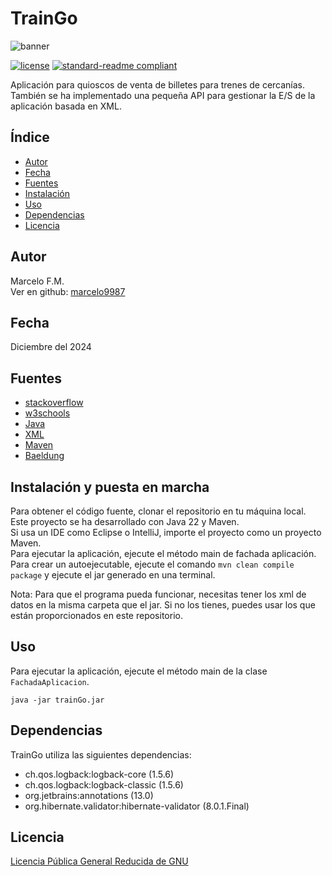 # TrainGo

![banner]()

[![license](https://img.shields.io/github/license/marcelo9987/ProyectoProgramacionAvanzada.svg)](LICENSE)
[![standard-readme compliant](https://img.shields.io/badge/readme%20style-standard-brightgreen.svg?style=flat-square)](https://github.com/RichardLitt/standard-readme)

Aplicación para quioscos de venta de billetes para
trenes de cercanías. <br/>
También se ha implementado una pequeña API para gestionar la E/S de la aplicación basada en XML.

## Índice

- [Autor](#Autor)
- [Fecha](#Fecha)
- [Fuentes](#Fuentes)
- [Instalación](#instalación-y-puesta-en-marcha)
- [Uso](#Uso)
- [Dependencias](#Dependencias)
- [Licencia](#licencia)

## Autor

Marcelo F.M.    <br/>
Ver en github:    [marcelo9987](https://github.com/marcelo9987)

## Fecha

Diciembre del 2024

## Fuentes

- [stackoverflow](https://stackoverflow.com/)
- [w3schools](https://www.w3schools.com/)
- [Java](https://docs.oracle.com/en/java/)
- [XML](https://www.w3schools.com/xml/)
- [Maven](https://maven.apache.org/)
- [Baeldung](https://www.baeldung.com/)

## Instalación y puesta en marcha

Para obtener el código fuente, clonar el repositorio en tu máquina local. <br/>
Este proyecto se ha desarrollado con Java 22 y Maven. <br/>
Si usa un IDE como Eclipse o IntelliJ, importe el proyecto como un proyecto Maven. <br/>
Para ejecutar la aplicación, ejecute el método main de fachada aplicación. <br/>
Para crear un autoejecutable, ejecute el comando `mvn clean compile package` y ejecute el jar generado en una terminal. <br/>

Nota: Para que el programa pueda funcionar, necesitas tener los xml de datos en la misma carpeta que el jar. Si no los tienes, puedes usar los que están proporcionados en este repositorio. <br/>

## Uso

Para ejecutar la aplicación, ejecute el método main de la clase `FachadaAplicacion`. <br/>

```
java -jar trainGo.jar
```

## Dependencias

TrainGo utiliza las siguientes dependencias:

- ch.qos.logback:logback-core (1.5.6)
- ch.qos.logback:logback-classic (1.5.6)
- org.jetbrains:annotations (13.0)
- org.hibernate.validator:hibernate-validator (8.0.1.Final)

## Licencia

[Licencia Pública General Reducida de GNU](../LICENSE)